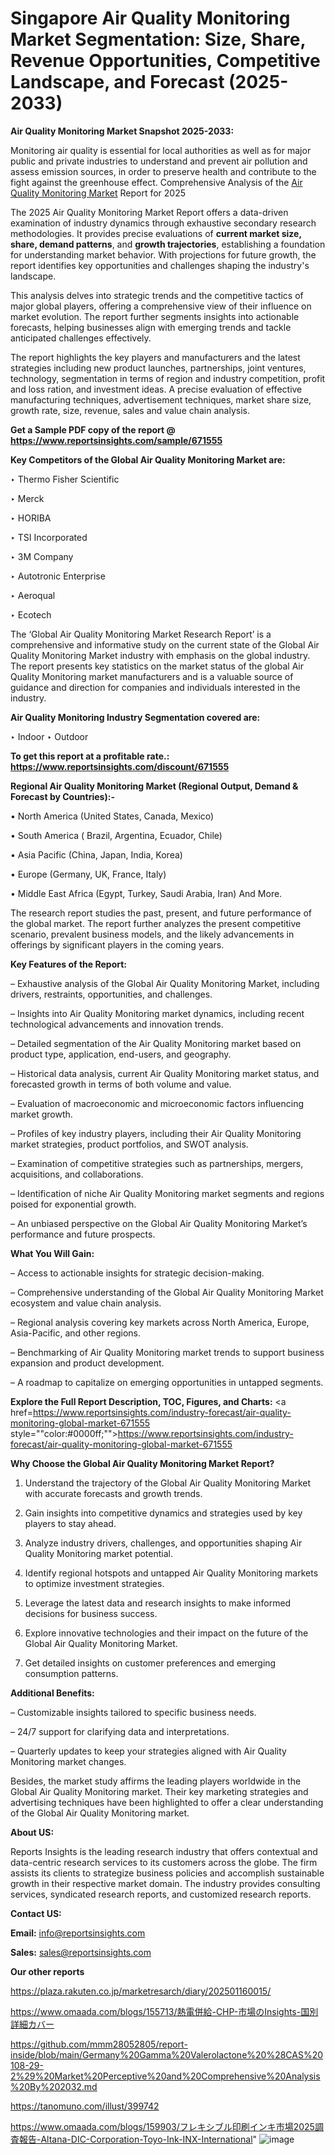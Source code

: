 # Singapore Air Quality Monitoring Market Segmentation: Size, Share, Revenue Opportunities, Competitive Landscape, and Forecast (2025-2033)

<strong>Air Quality Monitoring Market Snapshot 2025-2033:</strong>

Monitoring air quality is essential for local authorities as well as for major public and private industries to understand and prevent air pollution and assess emission sources, in order to preserve health and contribute to the fight against the greenhouse effect. Comprehensive Analysis of the <a href=https://www.reportsinsights.com/sample/671555>Air Quality Monitoring Market</a> Report for 2025

The 2025 Air Quality Monitoring Market Report offers a data-driven examination of industry dynamics through exhaustive secondary research methodologies. It provides precise evaluations of <strong>current market size, share, demand patterns</strong>, and <strong>growth trajectories</strong>, establishing a foundation for understanding market behavior. With projections for future growth, the report identifies key opportunities and challenges shaping the industry's landscape.

This analysis delves into strategic trends and the competitive tactics of major global players, offering a comprehensive view of their influence on market evolution. The report further segments insights into actionable forecasts, helping businesses align with emerging trends and tackle anticipated challenges effectively.

The report highlights the key players and manufacturers and the latest strategies including new product launches, partnerships, joint ventures, technology, segmentation in terms of region and industry competition, profit and loss ration, and investment ideas. A precise evaluation of effective manufacturing techniques, advertisement techniques, market share size, growth rate, size, revenue, sales and value chain analysis.

<strong>Get a Sample PDF copy of the report @ <a href=https://www.reportsinsights.com/sample/671555 style=color:#0000ff;>https://www.reportsinsights.com/sample/671555</a></strong>

<strong>Key Competitors of the Global Air Quality Monitoring Market are:</strong>

‣ Thermo Fisher Scientific

‣ Merck

‣ HORIBA

‣ TSI Incorporated

‣ 3M Company

‣ Autotronic Enterprise

‣ Aeroqual

‣ Ecotech

The ‘Global Air Quality Monitoring Market Research Report’ is a comprehensive and informative study on the current state of the Global Air Quality Monitoring Market industry with emphasis on the global industry. The report presents key statistics on the market status of the global Air Quality Monitoring market manufacturers and is a valuable source of guidance and direction for companies and individuals interested in the industry.

<strong>Air Quality Monitoring Industry Segmentation covered are:</strong>

‣ Indoor
‣ Outdoor

<strong>To get this report at a profitable rate.: <a href=https://www.reportsinsights.com/discount/671555 style=color:#0000ff;>https://www.reportsinsights.com/discount/671555</a></strong>

<strong>Regional Air Quality Monitoring Market (Regional Output, Demand &amp; Forecast by Countries):-</strong>

• North America (United States, Canada, Mexico)

• South America ( Brazil, Argentina, Ecuador, Chile)

• Asia Pacific (China, Japan, India, Korea)

• Europe (Germany, UK, France, Italy)

• Middle East Africa (Egypt, Turkey, Saudi Arabia, Iran) And More.

The research report studies the past, present, and future performance of the global market. The report further analyzes the present competitive scenario, prevalent business models, and the likely advancements in offerings by significant players in the coming years.

<strong>Key Features of the Report:</strong>

– Exhaustive analysis of the Global Air Quality Monitoring Market, including drivers, restraints, opportunities, and challenges.

– Insights into Air Quality Monitoring market dynamics, including recent technological advancements and innovation trends.

– Detailed segmentation of the Air Quality Monitoring market based on product type, application, end-users, and geography.

– Historical data analysis, current Air Quality Monitoring market status, and forecasted growth in terms of both volume and value.

– Evaluation of macroeconomic and microeconomic factors influencing market growth.

– Profiles of key industry players, including their Air Quality Monitoring market strategies, product portfolios, and SWOT analysis.

– Examination of competitive strategies such as partnerships, mergers, acquisitions, and collaborations.

– Identification of niche Air Quality Monitoring market segments and regions poised for exponential growth.

– An unbiased perspective on the Global Air Quality Monitoring Market’s performance and future prospects.

<strong>What You Will Gain:</strong>

– Access to actionable insights for strategic decision-making.

– Comprehensive understanding of the Global Air Quality Monitoring Market ecosystem and value chain analysis.

– Regional analysis covering key markets across North America, Europe, Asia-Pacific, and other regions.

– Benchmarking of Air Quality Monitoring market trends to support business expansion and product development.

– A roadmap to capitalize on emerging opportunities in untapped segments.

<strong>Explore the Full Report Description, TOC, Figures, and Charts:</strong>
<a href=https://www.reportsinsights.com/industry-forecast/air-quality-monitoring-global-market-671555 style=""color:#0000ff;"">https://www.reportsinsights.com/industry-forecast/air-quality-monitoring-global-market-671555</a>

<strong>Why Choose the Global Air Quality Monitoring Market Report?</strong>

1. Understand the trajectory of the Global Air Quality Monitoring Market with accurate forecasts and growth trends.

2. Gain insights into competitive dynamics and strategies used by key players to stay ahead.

3. Analyze industry drivers, challenges, and opportunities shaping Air Quality Monitoring market potential.

4. Identify regional hotspots and untapped Air Quality Monitoring markets to optimize investment strategies.

5. Leverage the latest data and research insights to make informed decisions for business success.

6. Explore innovative technologies and their impact on the future of the Global Air Quality Monitoring Market.

7. Get detailed insights on customer preferences and emerging consumption patterns.

<strong>Additional Benefits:</strong>

– Customizable insights tailored to specific business needs.

– 24/7 support for clarifying data and interpretations.

– Quarterly updates to keep your strategies aligned with Air Quality Monitoring market changes.

Besides, the market study affirms the leading players worldwide in the Global Air Quality Monitoring market. Their key marketing strategies and advertising techniques have been highlighted to offer a clear understanding of the Global Air Quality Monitoring market.

<strong><strong>About US</strong>:</strong>

Reports Insights is the leading research industry that offers contextual and data-centric research services to its customers across the globe. The firm assists its clients to strategize business policies and accomplish sustainable growth in their respective market domain. The industry provides consulting services, syndicated research reports, and customized research reports.

<strong>Contact US:</strong>

<p class=><b>Email:</b> <a href=mailto:info@reportsinsights.com>info@reportsinsights.com</a></p>
<p class=><b>Sales:</b> <a href=mailto:sales@reportsinsights.com>sales@reportsinsights.com</a></p>

<strong>Our other reports</strong>

<a href=https://plaza.rakuten.co.jp/marketresarch/diary/202501160015/>https://plaza.rakuten.co.jp/marketresarch/diary/202501160015/</a>

<a href=https://www.omaada.com/blogs/155713/熱電併給-CHP-市場のInsights-国別詳細カバー>https://www.omaada.com/blogs/155713/熱電併給-CHP-市場のInsights-国別詳細カバー</a>

<a href=https://github.com/mmm28052805/report-inside/blob/main/Germany%20Gamma%20Valerolactone%20%28CAS%20108-29-2%29%20Market%20Perceptive%20and%20Comprehensive%20Analysis%20By%202032.md>https://github.com/mmm28052805/report-inside/blob/main/Germany%20Gamma%20Valerolactone%20%28CAS%20108-29-2%29%20Market%20Perceptive%20and%20Comprehensive%20Analysis%20By%202032.md</a>

<a href=https://tanomuno.com/illust/399742>https://tanomuno.com/illust/399742</a>

<a href=https://www.omaada.com/blogs/159903/フレキシブル印刷インキ市場2025調査報告-Altana-DIC-Corporation-Toyo-Ink-INX-International>https://www.omaada.com/blogs/159903/フレキシブル印刷インキ市場2025調査報告-Altana-DIC-Corporation-Toyo-Ink-INX-International</a>"
![image](https://github.com/user-attachments/assets/539ef587-b589-4f5b-930a-6b896aebdcb9)
